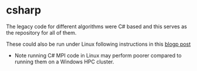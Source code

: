 csharp
======

The legacy code for different algorithms were C# based and this serves as the repository for all of them.

These could also be run under Linux following instructions in this [blogp post](http://esaliya.blogspot.com/2014/08/running-c-mpinet-applications-with-mono.html)

- Note running C# MPI code in Linux may perform poorer compared to running them on a Windows HPC cluster.
